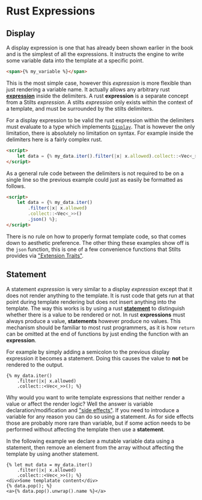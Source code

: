 # Rust Expressions

## Display

A display expression is one that has already been shown earlier in the book and is the
simplest of all the expressions. It instructs the engine to write some variable data into
the template at a specific point.

```html
<span>{% my_variable %}</span>
```

This is the most simple case, however this *expression* is more flexible than just rendering
a variable name. It actually allows any arbitrary rust [**expression**](https://doc.rust-lang.org/reference/expressions.html) 
inside the delimiters. A rust **expression** is a separate concept from a Stilts *expression*.
A stilts *expression* only exists within the context of a template, and must be surrounded by the stilts delimiters.

For a display expression to be valid the rust expression within the delimiters must evaluate to a type which implements
[`Display`](https://doc.rust-lang.org/std/fmt/trait.Display.html). That is however the only limitation, there is
absolutely no limitation on syntax. For example inside the delimiters here is a fairly complex rust.

```html
<script>
    let data = {% my_data.iter().filter(|x| x.allowed).collect::<Vec<_>>().json() %};
</script>
```

As a general rule code between the delimiters is not required to be on a single line so the
previous example could just as easily be formatted as follows.

```html
<script>
    let data = {% my_data.iter()
        .filter(|x| x.allowed)
        .collect::<Vec<_>>()
        .json() %};
</script>
```

There is no rule on how to properly format template code, so that comes down to aesthetic preference.
The other thing these examples show off is the `json` function, this is one of a few convenience
functions that Stilts provides via ["Extension Traits"](../extension_traits.md).

## Statement

A statement *expression* is very similar to a display *expression* except that it does not
render anything to the template. It is rust code that gets run at that point during template
rendering but does not insert anything into the template. The way this works is by using
a rust [**statement**](https://doc.rust-lang.org/reference/statements.html) to distinguish whether
there is a value to be rendered or not.
In rust **expressions** must always produce a value, **statements** however produce no values.
This mechanism should be familiar to most rust programmers, as it is how `return` can be omitted
at the end of functions by just ending the function with an **expression**.

For example by simply adding a semicolon to the previous display expression it becomes a statement.
Doing this causes the value to **not** be rendered to the output.
```stilts
{% my_data.iter()
    .filter(|x| x.allowed)
    .collect::<Vec<_>>(); %}
```

Why would you want to write template expressions that neither render a value or affect the render logic?
Well the answer is variable declaration/modification and ["side effects"](https://en.wikipedia.org/wiki/Side_effect_(computer_science)).
If you need to introduce a variable for any reason you can do so using a statement. As for side effects
those are probably more rare than variable, but if some action needs to be performed without affecting
the template then use a **statement**.

In the following example we declare a mutable variable data using a statement,
then remove an element from the array without affecting the template by using another statement.
```stilts
{% let mut data = my_data.iter()
    .filter(|x| x.allowed)
    .collect::<Vec<_>>(); %}
<div>Some templatate content</div>
{% data.pop(); %}
<a>{% data.pop().unwrap().name %}</a>
```
